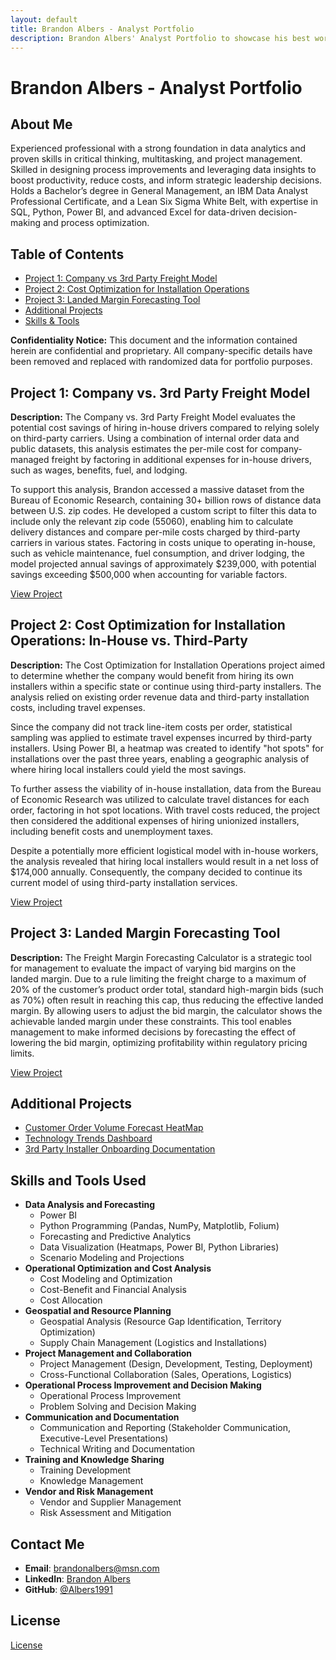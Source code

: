 ```yaml
---
layout: default
title: Brandon Albers - Analyst Portfolio
description: Brandon Albers' Analyst Portfolio to showcase his best work.
---
```


# Brandon Albers - Analyst Portfolio

## About Me

Experienced professional with a strong foundation in data analytics and proven skills in critical thinking, multitasking, and project management. Skilled in designing process improvements and leveraging data insights to boost productivity, reduce costs, and inform strategic leadership decisions. Holds a Bachelor’s degree in General Management, an IBM Data Analyst Professional Certificate, and a Lean Six Sigma White Belt, with expertise in SQL, Python, Power BI, and advanced Excel for data-driven decision-making and process optimization.

## Table of Contents

- [Project 1: Company vs 3rd Party Freight Model](company_vs_3rd_party_freight_model/company_vs_3rd_party_freight_model_index.html)
- [Project 2: Cost Optimization for Installation Operations](cost_optimization_for_installation_operations/cost_optimization_for_installation_operations_index.html)
- [Project 3: Landed Margin Forecasting Tool](landed_margin_forecasting_tool/landed_margin_forecasting_tool_index.html)
- [Additional Projects](#additional-projects)
- [Skills & Tools](#skills-tools)

**Confidentiality Notice:** This document and the information contained herein are confidential and proprietary. All company-specific details have been removed and replaced with randomized data for portfolio purposes.

## Project 1: Company vs. 3rd Party Freight Model

**Description:** The Company vs. 3rd Party Freight Model evaluates the potential cost savings of hiring in-house drivers compared to relying solely on third-party carriers. Using a combination of internal order data and public datasets, this analysis estimates the per-mile cost for company-managed freight by factoring in additional expenses for in-house drivers, such as wages, benefits, fuel, and lodging.

To support this analysis, Brandon accessed a massive dataset from the Bureau of Economic Research, containing 30+ billion rows of distance data between U.S. zip codes. He developed a custom script to filter this data to include only the relevant zip code (55060), enabling him to calculate delivery distances and compare per-mile costs charged by third-party carriers in various states. Factoring in costs unique to operating in-house, such as vehicle maintenance, fuel consumption, and driver lodging, the model projected annual savings of approximately $239,000, with potential savings exceeding $500,000 when accounting for variable factors.

[View Project](company_vs_3rd_party_freight_model/company_vs_3rd_party_freight_model_index.html)

## Project 2: Cost Optimization for Installation Operations: In-House vs. Third-Party

**Description:** The Cost Optimization for Installation Operations project aimed to determine whether the company would benefit from hiring its own installers within a specific state or continue using third-party installers. The analysis relied on existing order revenue data and third-party installation costs, including travel expenses.

Since the company did not track line-item costs per order, statistical sampling was applied to estimate travel expenses incurred by third-party installers. Using Power BI, a heatmap was created to identify "hot spots" for installations over the past three years, enabling a geographic analysis of where hiring local installers could yield the most savings.

To further assess the viability of in-house installation, data from the Bureau of Economic Research was utilized to calculate travel distances for each order, factoring in hot spot locations. With travel costs reduced, the project then considered the additional expenses of hiring unionized installers, including benefit costs and unemployment taxes.

Despite a potentially more efficient logistical model with in-house workers, the analysis revealed that hiring local installers would result in a net loss of $174,000 annually. Consequently, the company decided to continue its current model of using third-party installation services.

[View Project](cost_optimization_for_installation_operations/cost_optimization_for_installation_operations_index.html)

## Project 3: Landed Margin Forecasting Tool

**Description:** The Freight Margin Forecasting Calculator is a strategic tool for management to evaluate the impact of varying bid margins on the landed margin. Due to a rule limiting the freight charge to a maximum of 20% of the customer’s product order total, standard high-margin bids (such as 70%) often result in reaching this cap, thus reducing the effective landed margin. By allowing users to adjust the bid margin, the calculator shows the achievable landed margin under these constraints. This tool enables management to make informed decisions by forecasting the effect of lowering the bid margin, optimizing profitability within regulatory pricing limits.

[View Project](landed_margin_forecasting_tool/landed_margin_forecasting_tool_index.html)

## Additional Projects

- [Customer Order Volume Forecast HeatMap](additional_projects/customer_order_volume_forecast_heatmap/customer_order_volume_index.html)
- [Technology Trends Dashboard](additional_projects/technology_trends_dashboard/tech_trends_index.html)
- [3rd Party Installer Onboarding Documentation](additional_projects/3rd_party_installer_onboard/3rd_party_installer_onboard_index.html)

## Skills and Tools Used

- **Data Analysis and Forecasting**
  - Power BI
  - Python Programming (Pandas, NumPy, Matplotlib, Folium)
  - Forecasting and Predictive Analytics
  - Data Visualization (Heatmaps, Power BI, Python Libraries)
  - Scenario Modeling and Projections
- **Operational Optimization and Cost Analysis**
  - Cost Modeling and Optimization
  - Cost-Benefit and Financial Analysis
  - Cost Allocation
- **Geospatial and Resource Planning**
  - Geospatial Analysis (Resource Gap Identification, Territory Optimization)
  - Supply Chain Management (Logistics and Installations)
- **Project Management and Collaboration**
  - Project Management (Design, Development, Testing, Deployment)
  - Cross-Functional Collaboration (Sales, Operations, Logistics)
- **Operational Process Improvement and Decision Making**
  - Operational Process Improvement
  - Problem Solving and Decision Making
- **Communication and Documentation**
  - Communication and Reporting (Stakeholder Communication, Executive-Level Presentations)
  - Technical Writing and Documentation
- **Training and Knowledge Sharing**
  - Training Development
  - Knowledge Management
- **Vendor and Risk Management**
  - Vendor and Supplier Management
  - Risk Assessment and Mitigation

## Contact Me

- **Email**: [brandonalbers@msn.com](mailto:brandonalbers@msn.com)
- **LinkedIn**: [Brandon Albers](https://www.linkedin.com/in/brandon-albers-85ab293b)
- **GitHub**: [@Albers1991](https://github.com/Albers1991)

## License

[License](/Data-Driven-Insights-Business-Operations-Analysis-Portfolio/License)
